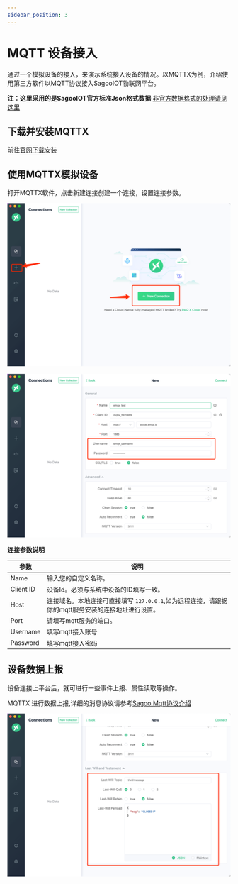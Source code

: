 ```yaml
---
sidebar_position: 3
---
```

# MQTT 设备接入

通过一个模拟设备的接入，来演示系统接入设备的情况。以MQTTX为例，介绍使用第三方软件以MQTT协议接入SagooIOT物联网平台。

**注：这里采用的是SagooIOT官方标准Json格式数据** [非官方数据格式的处理请见这里](mqtt2.md)

## 下载并安装MQTTX

前往[官网下载](https://mqttx.app/)安装

## 使用MQTTX模拟设备

打开MQTTX软件，点击新建连接创建一个连接，设置连接参数。

![mqttx-create](../imgs/device_access/mqttx-create.png)

![mqttx-user](../imgs/device_access/mqttx-user.png)

 **连接参数说明**

| 参数      | 说明                                                         |
| --------- | ------------------------------------------------------------ |
| Name      | 输入您的自定义名称。                                         |
| Client ID | 设备Id。必须与系统中设备的ID填写一致。                       |
| Host      | 连接域名。本地连接可直接填写 `127.0.0.1`,如为远程连接，请跟据你的mqtt服务安装的连接地址进行设置。 |
| Port      | 请填写mqtt服务的端口。                                       |
| Username  | 填写mqtt接入账号                                             |
| Password  | 填写mqtt接入密码                                             |



## 设备数据上报

设备连接上平台后，就可进行一些事件上报、属性读取等操作。

MQTTX 进行数据上报,详细的消息协议请参考[Sagoo Mqtt协议介绍](/develop/protocol/mqtt.html)

![mqttx-willmessage](../imgs/device_access/mqttx-willmessage.png)

